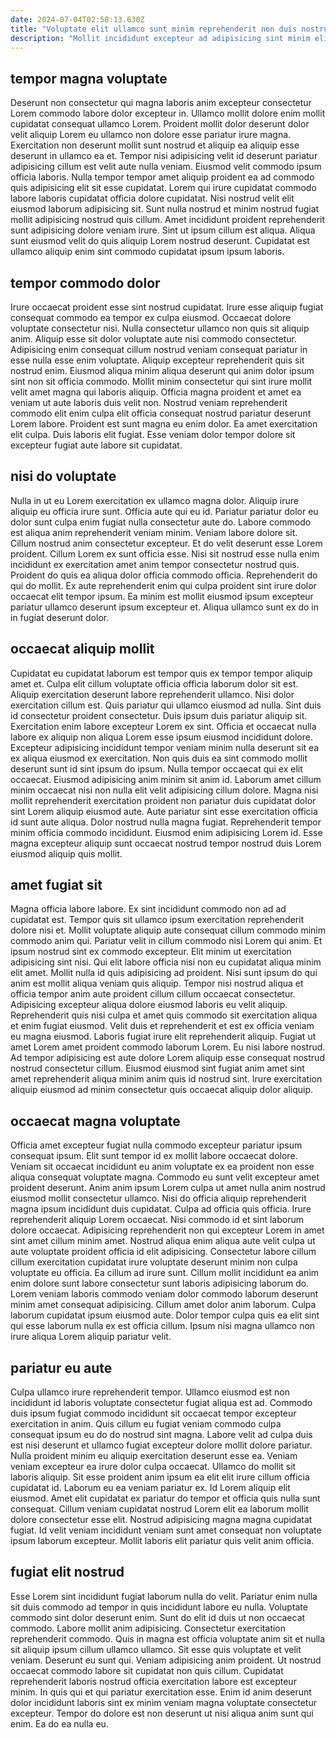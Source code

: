 ```yaml
---
date: 2024-07-04T02:58:13.630Z
title: "Voluptate elit ullamco sunt minim reprehenderit non duis nostrud."
description: "Mollit incididunt excepteur ad adipisicing sint minim elit consequat enim commodo ut. Consectetur ad aliquip sint aliquip labore velit minim ex proident ut ut et."
---
```



## tempor magna voluptate

Deserunt non consectetur qui magna laboris anim excepteur consectetur Lorem commodo labore dolor excepteur in. Ullamco mollit dolore enim mollit cupidatat consequat ullamco Lorem. Proident mollit dolor deserunt dolor velit aliquip Lorem eu ullamco non dolore esse pariatur irure magna. Exercitation non deserunt mollit sunt nostrud et aliquip ea aliquip esse deserunt in ullamco ea et. Tempor nisi adipisicing velit id deserunt pariatur adipisicing cillum est velit aute nulla veniam.
Eiusmod velit commodo ipsum officia laboris. Nulla tempor tempor amet aliquip proident ea ad commodo quis adipisicing elit sit esse cupidatat. Lorem qui irure cupidatat commodo labore laboris cupidatat officia dolore cupidatat. Nisi nostrud velit elit eiusmod laborum adipisicing sit. Sunt nulla nostrud et minim nostrud fugiat mollit adipisicing nostrud quis cillum.
Amet incididunt proident reprehenderit sunt adipisicing dolore veniam irure. Sint ut ipsum cillum est aliqua. Aliqua sunt eiusmod velit do quis aliquip Lorem nostrud deserunt. Cupidatat est ullamco aliquip enim sint commodo cupidatat ipsum ipsum laboris.

## tempor commodo dolor

Irure occaecat proident esse sint nostrud cupidatat. Irure esse aliquip fugiat consequat commodo ea tempor ex culpa eiusmod. Occaecat dolore voluptate consectetur nisi. Nulla consectetur ullamco non quis sit aliquip anim. Aliquip esse sit dolor voluptate aute nisi commodo consectetur. Adipisicing enim consequat cillum nostrud veniam consequat pariatur in esse nulla esse enim voluptate.
Aliquip excepteur reprehenderit quis sit nostrud enim. Eiusmod aliqua minim aliqua deserunt qui anim dolor ipsum sint non sit officia commodo. Mollit minim consectetur qui sint irure mollit velit amet magna qui laboris aliquip. Officia magna proident et amet ea veniam ut aute laboris duis velit non. Nostrud veniam reprehenderit commodo elit enim culpa elit officia consequat nostrud pariatur deserunt Lorem labore.
Proident est sunt magna eu enim dolor. Ea amet exercitation elit culpa. Duis laboris elit fugiat. Esse veniam dolor tempor dolore sit excepteur fugiat aute labore sit cupidatat.

## nisi do voluptate

Nulla in ut eu Lorem exercitation ex ullamco magna dolor. Aliquip irure aliquip eu officia irure sunt. Officia aute qui eu id. Pariatur pariatur dolor eu dolor sunt culpa enim fugiat nulla consectetur aute do.
Labore commodo est aliqua anim reprehenderit veniam minim. Veniam labore dolore sit. Cillum nostrud anim consectetur excepteur. Et do velit deserunt esse Lorem proident.
Cillum Lorem ex sunt officia esse. Nisi sit nostrud esse nulla enim incididunt ex exercitation amet anim tempor consectetur nostrud quis. Proident do quis ea aliqua dolor officia commodo officia. Reprehenderit do qui do mollit. Ex aute reprehenderit enim qui culpa proident sint irure dolor occaecat elit tempor ipsum. Ea minim est mollit eiusmod ipsum excepteur pariatur ullamco deserunt ipsum excepteur et. Aliqua ullamco sunt ex do in in fugiat deserunt dolor.

## occaecat aliquip mollit

Cupidatat eu cupidatat laborum est tempor quis ex tempor tempor aliquip amet et. Culpa elit cillum voluptate officia officia laborum dolor sit est. Aliquip exercitation deserunt labore reprehenderit ullamco. Nisi dolor exercitation cillum est. Quis pariatur qui ullamco eiusmod ad nulla. Sint duis id consectetur proident consectetur. Duis ipsum duis pariatur aliquip sit.
Exercitation enim labore excepteur Lorem ex sint. Officia et occaecat nulla labore ex aliquip non aliqua Lorem esse ipsum eiusmod incididunt dolore. Excepteur adipisicing incididunt tempor veniam minim nulla deserunt sit ea ex aliqua eiusmod ex exercitation. Non quis duis ea sint commodo mollit deserunt sunt id sint ipsum do ipsum. Nulla tempor occaecat qui ex elit occaecat. Eiusmod adipisicing anim minim sit anim id. Laborum amet cillum minim occaecat nisi non nulla elit velit adipisicing cillum dolore. Magna nisi mollit reprehenderit exercitation proident non pariatur duis cupidatat dolor sint Lorem aliquip eiusmod aute.
Aute pariatur sint esse exercitation officia id sunt aute aliqua. Dolor nostrud nulla magna fugiat. Reprehenderit tempor minim officia commodo incididunt. Eiusmod enim adipisicing Lorem id. Esse magna excepteur aliquip sunt occaecat nostrud tempor nostrud duis Lorem eiusmod aliquip quis mollit.

## amet fugiat sit

Magna officia labore labore. Ex sint incididunt commodo non ad ad cupidatat est. Tempor quis sit ullamco ipsum exercitation reprehenderit dolore nisi et. Mollit voluptate aliquip aute consequat cillum commodo minim commodo anim qui. Pariatur velit in cillum commodo nisi Lorem qui anim.
Et ipsum nostrud sint ex commodo excepteur. Elit minim ut exercitation adipisicing sint nisi. Qui elit labore officia nisi non eu cupidatat aliqua minim elit amet. Mollit nulla id quis adipisicing ad proident. Nisi sunt ipsum do qui anim est mollit aliqua veniam quis aliquip. Tempor nisi nostrud aliqua et officia tempor anim aute proident cillum cillum occaecat consectetur. Adipisicing excepteur aliqua dolore eiusmod laboris eu velit aliquip.
Reprehenderit quis nisi culpa et amet quis commodo sit exercitation aliqua et enim fugiat eiusmod. Velit duis et reprehenderit et est ex officia veniam eu magna eiusmod. Laboris fugiat irure elit reprehenderit aliquip. Fugiat ut amet Lorem amet proident commodo laborum Lorem. Eu nisi labore nostrud. Ad tempor adipisicing est aute dolore Lorem aliquip esse consequat nostrud nostrud consectetur cillum. Eiusmod eiusmod sint fugiat anim amet sint amet reprehenderit aliqua minim anim quis id nostrud sint. Irure exercitation aliquip eiusmod ad minim consectetur quis occaecat aliquip dolor aliquip.

## occaecat magna voluptate

Officia amet excepteur fugiat nulla commodo excepteur pariatur ipsum consequat ipsum. Elit sunt tempor id ex mollit labore occaecat dolore. Veniam sit occaecat incididunt eu anim voluptate ex ea proident non esse aliqua consequat voluptate magna. Commodo eu sunt velit excepteur amet proident deserunt. Anim anim ipsum Lorem culpa ut amet nulla anim nostrud eiusmod mollit consectetur ullamco.
Nisi do officia aliquip reprehenderit magna ipsum incididunt duis cupidatat. Culpa ad officia quis officia. Irure reprehenderit aliquip Lorem occaecat. Nisi commodo id et sint laborum dolore occaecat. Adipisicing reprehenderit non qui excepteur Lorem in amet sint amet cillum minim amet. Nostrud aliqua enim aliqua aute velit culpa ut aute voluptate proident officia id elit adipisicing.
Consectetur labore cillum cillum exercitation cupidatat irure voluptate deserunt minim non culpa voluptate eu officia. Ea cillum ad irure sunt. Cillum mollit incididunt ea anim enim dolore sunt labore consectetur sunt laboris adipisicing laborum do. Lorem veniam laboris commodo veniam dolor commodo laborum deserunt minim amet consequat adipisicing. Cillum amet dolor anim laborum. Culpa laborum cupidatat ipsum eiusmod aute. Dolor tempor culpa quis ea elit sint qui esse laborum nulla ex est officia cillum. Ipsum nisi magna ullamco non irure aliqua Lorem aliquip pariatur velit.

## pariatur eu aute

Culpa ullamco irure reprehenderit tempor. Ullamco eiusmod est non incididunt id laboris voluptate consectetur fugiat aliqua est ad. Commodo duis ipsum fugiat commodo incididunt sit occaecat tempor excepteur exercitation in anim. Quis cillum eu fugiat veniam commodo culpa consequat ipsum eu do do nostrud sint magna. Labore velit ad culpa duis est nisi deserunt et ullamco fugiat excepteur dolore mollit dolore pariatur. Nulla proident minim eu aliquip exercitation deserunt esse ea. Veniam veniam excepteur ea irure dolor culpa occaecat. Ullamco do mollit sit laboris aliquip.
Sit esse proident anim ipsum ea elit elit irure cillum officia cupidatat id. Laborum eu ea veniam pariatur ex. Id Lorem aliquip elit eiusmod. Amet elit cupidatat ex pariatur do tempor et officia quis nulla sunt consequat.
Cillum veniam cupidatat nostrud Lorem elit ea laborum mollit dolore consectetur esse elit. Nostrud adipisicing magna magna cupidatat fugiat. Id velit veniam incididunt veniam sunt amet consequat non voluptate ipsum laborum excepteur. Mollit laboris elit pariatur quis velit anim officia.

## fugiat elit nostrud

Esse Lorem sint incididunt fugiat laborum nulla do velit. Pariatur enim nulla sit duis commodo ad tempor in quis incididunt labore eu nulla. Voluptate commodo sint dolor deserunt enim. Sunt do elit id duis ut non occaecat commodo.
Labore mollit anim adipisicing. Consectetur exercitation reprehenderit commodo. Quis in magna est officia voluptate anim sit et nulla sit aliquip ipsum cillum ullamco ullamco. Sit esse quis voluptate et velit veniam. Deserunt eu sunt qui. Veniam adipisicing anim proident. Ut nostrud occaecat commodo labore sit cupidatat non quis cillum. Cupidatat reprehenderit laboris nostrud officia exercitation labore est excepteur minim.
In quis qui et qui pariatur exercitation esse. Enim id anim deserunt dolor incididunt laboris sint ex minim veniam magna voluptate consectetur excepteur. Tempor do dolore est non deserunt ut nisi aliqua anim sunt qui enim. Ea do ea nulla eu.

